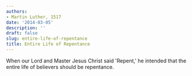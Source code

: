 ```yaml
---
authors:
- Martin Luther, 1517
date: '2014-03-05'
description: ''
draft: false
slug: entire-life-of-repentance
title: Entire Life of Repentance
---
```

When our Lord and Master Jesus Christ said 'Repent,' he intended that the entire life of believers should be repentance.



